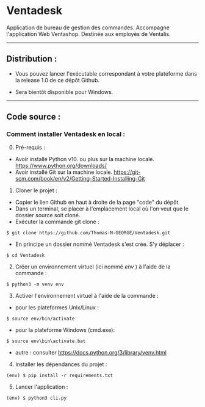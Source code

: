 # Ventadesk

Application de bureau de gestion des commandes.
Accompagne l'application Web Ventashop.
Destinée aux employés de Ventalis.


---

## Distribution :

 - Vous pouvez lancer l'exécutable correspondant à votre plateforme dans la release 1.0 de ce dépôt Github.

 - Sera bientôt disponible pour Windows.
---
## Code source : 

### Comment installer Ventadesk en local : 

0. Pré-requis : 
 - Avoir installé Python v10. ou plus sur la machine locale. https://www.python.org/downloads/
 - Avoir installé Git sur la machine locale. https://git-scm.com/book/en/v2/Getting-Started-Installing-Git

1. Cloner le projet : 
 - Copier le lien Github en haut à droite de la page "code" du dépôt.
 - Dans un terminal, se placer à l'emplacement local où l'on veut que le dossier source soit cloné.
 - Exécuter la commande git clone : 
````
$ git clone https://github.com/Thomas-N-GEORGE/Ventadesk.git
````

 - En principe un dossier nommé Ventadesk s'est crée. S'y déplacer : 
````
$ cd Ventadesk
````
2. Créer un environnement virtuel (ici nommé *env* ) à l'aide de la commande : 
````
$ python3 -m venv env
````

3. Activer l'environnement virtuel à l'aide de la commande : 
 
* pour les plateformes Unix/Linux : 
````
$ source env/bin/activate
````

* pour la plateforme Windows (cmd.exe):
````
$ source env\bin\activate.bat
````
 * autre : consulter https://docs.python.org/3/library/venv.html


4. Installer les dépendances du projet : 
````
(env) $ pip install -r requirements.txt
````

5. Lancer l'application : 
````
(env) $ python3 cli.py
````
